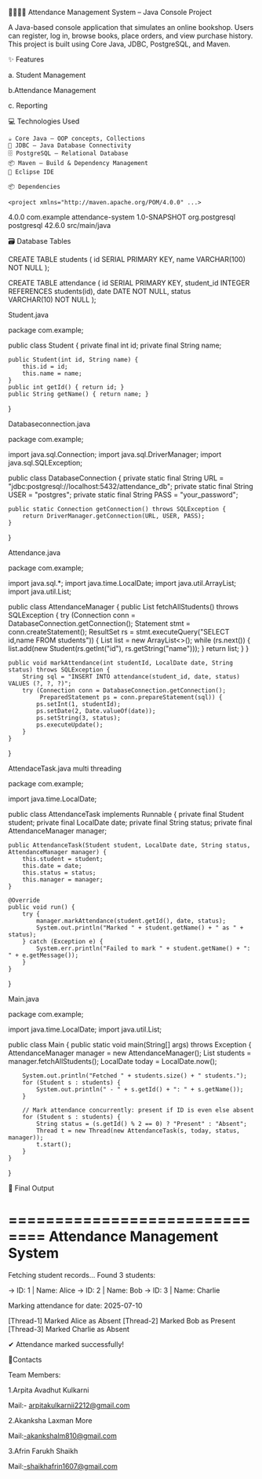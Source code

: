 👨‍🏫👩‍🏫 Attendance Management System – Java Console Project

A Java-based console application that simulates an online bookshop. Users can register, log in, browse books, place orders, and view purchase history. This project is built using Core Java, JDBC, PostgreSQL, and Maven.

✨ Features

a. Student Management

b.Attendance Management

c. Reporting

💻 Technologies Used

    ☕ Core Java – OOP concepts, Collections
    🔌 JDBC – Java Database Connectivity
    🗄️ PostgreSQL – Relational Database
    📦 Maven – Build & Dependency Management
    🧠 Eclipse IDE

    📦 Dependencies

    <project xmlns="http://maven.apache.org/POM/4.0.0" ...>
  <modelVersion>4.0.0</modelVersion>
  <groupId>com.example</groupId>
  <artifactId>attendance-system</artifactId>
  <version>1.0-SNAPSHOT</version>
  <dependencies>
    <dependency>
      <groupId>org.postgresql</groupId>
      <artifactId>postgresql</artifactId>
      <version>42.6.0</version>
    </dependency>
  </dependencies>
  <build>
    <sourceDirectory>src/main/java</sourceDirectory>
  </build>
  </project>

  🗃️ Database Tables

  CREATE TABLE students (
  id SERIAL PRIMARY KEY,
  name VARCHAR(100) NOT NULL
);

CREATE TABLE attendance (
  id SERIAL PRIMARY KEY,
  student_id INTEGER REFERENCES students(id),
  date DATE NOT NULL,
  status VARCHAR(10) NOT NULL
);

Student.java

package com.example;

public class Student {
    private final int id;
    private final String name;

    public Student(int id, String name) {
        this.id = id;
        this.name = name;
    }
    public int getId() { return id; }
    public String getName() { return name; }
}

Databaseconnection.java

package com.example;

import java.sql.Connection;
import java.sql.DriverManager;
import java.sql.SQLException;

public class DatabaseConnection {
    private static final String URL = "jdbc:postgresql://localhost:5432/attendance_db";
    private static final String USER = "postgres";
    private static final String PASS = "your_password";

    public static Connection getConnection() throws SQLException {
        return DriverManager.getConnection(URL, USER, PASS);
    }
}

Attendance.java

package com.example;

import java.sql.*;
import java.time.LocalDate;
import java.util.ArrayList;
import java.util.List;

public class AttendanceManager {
    public List<Student> fetchAllStudents() throws SQLException {
        try (Connection conn = DatabaseConnection.getConnection();
             Statement stmt = conn.createStatement();
             ResultSet rs = stmt.executeQuery("SELECT id,name FROM students")) {
            List<Student> list = new ArrayList<>();
            while (rs.next()) {
                list.add(new Student(rs.getInt("id"), rs.getString("name")));
            }
            return list;
        }
    }

    public void markAttendance(int studentId, LocalDate date, String status) throws SQLException {
        String sql = "INSERT INTO attendance(student_id, date, status) VALUES (?, ?, ?)";
        try (Connection conn = DatabaseConnection.getConnection();
             PreparedStatement ps = conn.prepareStatement(sql)) {
            ps.setInt(1, studentId);
            ps.setDate(2, Date.valueOf(date));
            ps.setString(3, status);
            ps.executeUpdate();
        }
    }
}

AttendaceTask.java multi threading 


package com.example;

import java.time.LocalDate;

public class AttendanceTask implements Runnable {
    private final Student student;
    private final LocalDate date;
    private final String status;
    private final AttendanceManager manager;

    public AttendanceTask(Student student, LocalDate date, String status, AttendanceManager manager) {
        this.student = student;
        this.date = date;
        this.status = status;
        this.manager = manager;
    }

    @Override
    public void run() {
        try {
            manager.markAttendance(student.getId(), date, status);
            System.out.println("Marked " + student.getName() + " as " + status);
        } catch (Exception e) {
            System.err.println("Failed to mark " + student.getName() + ": " + e.getMessage());
        }
    }
}

Main.java


package com.example;

import java.time.LocalDate;
import java.util.List;

public class Main {
    public static void main(String[] args) throws Exception {
        AttendanceManager manager = new AttendanceManager();
        List<Student> students = manager.fetchAllStudents();
        LocalDate today = LocalDate.now();

        System.out.println("Fetched " + students.size() + " students.");
        for (Student s : students) {
            System.out.println(" - " + s.getId() + ": " + s.getName());
        }

        // Mark attendance concurrently: present if ID is even else absent
        for (Student s : students) {
            String status = (s.getId() % 2 == 0) ? "Present" : "Absent";
            Thread t = new Thread(new AttendanceTask(s, today, status, manager));
            t.start();
        }
    }
}

📸 Final Output 

==============================
 Attendance Management System
==============================

Fetching student records...
Found 3 students:

 -> ID: 1 | Name: Alice
 -> ID: 2 | Name: Bob
 -> ID: 3 | Name: Charlie

Marking attendance for date: 2025-07-10

[Thread-1] Marked Alice as Absent
[Thread-2] Marked Bob as Present
[Thread-3] Marked Charlie as Absent

✔ Attendance marked successfully!

📱Contacts

Team Members:

1.Arpita Avadhut Kulkarni

Mail:- arpitakulkarnii2212@gmail.com

2.Akanksha Laxman More

Mail:-akankshalm810@gmail.com

3.Afrin Farukh Shaikh

Mail:-shaikhafrin1607@gmail.com


    

